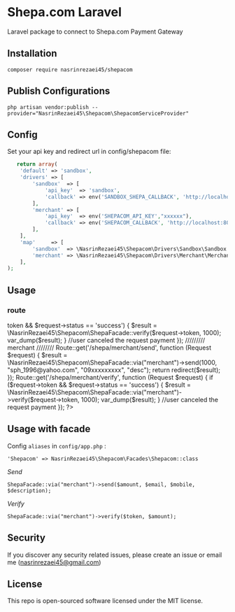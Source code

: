 # Shepa.com Laravel

Laravel package to connect to Shepa.com Payment Gateway

## Installation

`composer require nasrinrezaei45/shepacom`

## Publish Configurations

`php artisan vendor:publish --provider="NasrinRezaei45\Shepacom\ShepacomServiceProvider"`

## Config

Set your api key and redirect url in config/shepacom file:
```php
   return array(
    'default' => 'sandbox',
    'drivers' => [
        'sandbox'  => [
            'api_key'  => 'sandbox',
            'callback' => env('SANDBOX_SHEPA_CALLBACK', 'http://localhost:8000/api/shepa/sandbox/verify'),
        ],
        'merchant' => [
            'api_key'  => env('SHEPACOM_API_KEY',"xxxxxx"),
            'callback' => env('SHEPACOM_CALLBACK', 'http://localhost:8000/api/shepa/merchant/verify'),
        ],
    ],
    'map'     => [
        'sandbox'  => \NasrinRezaei45\Shepacom\Drivers\Sandbox\Sandbox::class,
        'merchant' => \NasrinRezaei45\Shepacom\Drivers\Merchant\Merchant::class,
    ],
);
  ```  
## Usage

### route 

<?php 
    
//////// sandbox //////////

	Route::get('/shepa/sandbox/send', function (Request $request) {


		$result = \NasrinRezaei45\Shepacom\ShepaFacade::send(1000, "sph_1996@yahoo.com", "09xxxxxxxxx", "desc");
		return redirect($result);

	});

	Route::get('/shepa/sandbox/verify', function (Request $request) {

		if ($request->token && $request->status == 'success') {
			$result = \NasrinRezaei45\Shepacom\ShepaFacade::verify($request->token, 1000);
			var_dump($result);
		}
		//user canceled the request payment
	});



	///////// merchant ////////
	Route::get('/shepa/merchant/send', function (Request $request) {
		$result = \NasrinRezaei45\Shepacom\ShepaFacade::via("merchant")->send(1000, "sph_1996@yahoo.com", "09xxxxxxxxx", "desc");
		return redirect($result);
	});


	Route::get('/shepa/merchant/verify', function (Request $request) {
		if ($request->token && $request->status == 'success') {
			$result = \NasrinRezaei45\Shepacom\ShepaFacade::via("merchant")->verify($request->token, 1000);
			var_dump($result);
		}
		//user canceled the request payment
	});



?>
    
## Usage with facade

Config `aliases` in `config/app.php` :

    'Shepacom' => NasrinRezaei45\Shepacom\Facades\Shepacom::class
    
*Send*

    ShepaFacade::via("merchant")->send($amount, $email, $mobile, $description);
    
*Verify*

    ShepaFacade::via("merchant")->verify($token, $amount);
    
## Security

If you discover any security related issues, please create an issue or email me (nasrinrezaei45@gmail.com)
    
## License

This repo is open-sourced software licensed under the MIT license.
